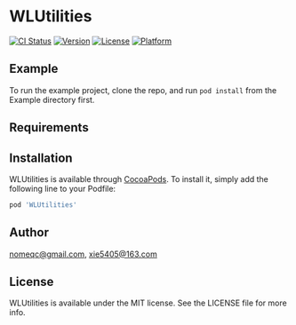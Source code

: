 # WLUtilities

[![CI Status](http://img.shields.io/travis/nomeqc@gmail.com/WLUtilities.svg?style=flat)](https://travis-ci.org/nomeqc@gmail.com/WLUtilities)
[![Version](https://img.shields.io/cocoapods/v/WLUtilities.svg?style=flat)](http://cocoapods.org/pods/WLUtilities)
[![License](https://img.shields.io/cocoapods/l/WLUtilities.svg?style=flat)](http://cocoapods.org/pods/WLUtilities)
[![Platform](https://img.shields.io/cocoapods/p/WLUtilities.svg?style=flat)](http://cocoapods.org/pods/WLUtilities)

## Example

To run the example project, clone the repo, and run `pod install` from the Example directory first.

## Requirements

## Installation

WLUtilities is available through [CocoaPods](http://cocoapods.org). To install
it, simply add the following line to your Podfile:

```ruby
pod 'WLUtilities'
```

## Author

nomeqc@gmail.com, xie5405@163.com

## License

WLUtilities is available under the MIT license. See the LICENSE file for more info.
